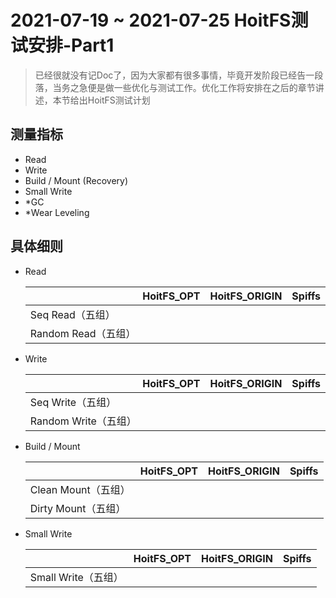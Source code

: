 # 2021-07-19 ~ 2021-07-25 HoitFS测试安排-Part1

> 已经很就没有记Doc了，因为大家都有很多事情，毕竟开发阶段已经告一段落，当务之急便是做一些优化与测试工作。优化工作将安排在之后的章节讲述，本节给出HoitFS测试计划

## 测量指标

- Read
- Write
- Build / Mount (Recovery)
- Small Write
- *GC
- *Wear Leveling

## 具体细则

- Read

  |                     | HoitFS_OPT | HoitFS_ORIGIN | Spiffs |
  | ------------------- | ---------- | ------------- | ------ |
  | Seq Read（五组）    |            |               |        |
  | Random Read（五组） |            |               |        |

- Write

  |                      | HoitFS_OPT | HoitFS_ORIGIN | Spiffs |
  | -------------------- | ---------- | ------------- | ------ |
  | Seq Write（五组）    |            |               |        |
  | Random Write（五组） |            |               |        |

- Build / Mount

  |                     | HoitFS_OPT | HoitFS_ORIGIN | Spiffs |
  | ------------------- | ---------- | ------------- | ------ |
  | Clean Mount（五组） |            |               |        |
  | Dirty Mount（五组） |            |               |        |

- Small Write

  |                     | HoitFS_OPT | HoitFS_ORIGIN | Spiffs |
  | ------------------- | ---------- | ------------- | ------ |
  | Small Write（五组） |            |               |        |

  

